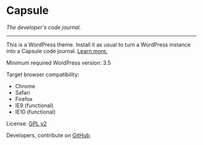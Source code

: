# Capsule

_The developer's code journal._

---

This is a WordPress theme. Install it as usual to turn a WordPress instance into a Capsule code journal. [Learn more.](http://crowdfavorite.com/capsule/)

Minimum required WordPress version: 3.5

Target browser compatibility:

- Chrome
- Safari
- Firefox
- IE9 (functional)
- IE10 (functional)

License: [GPL v2](http://opensource.org/licenses/GPL-2.0)

Developers, contribute on [GitHub](https://github.com/crowdfavorite/wp-capsule).
